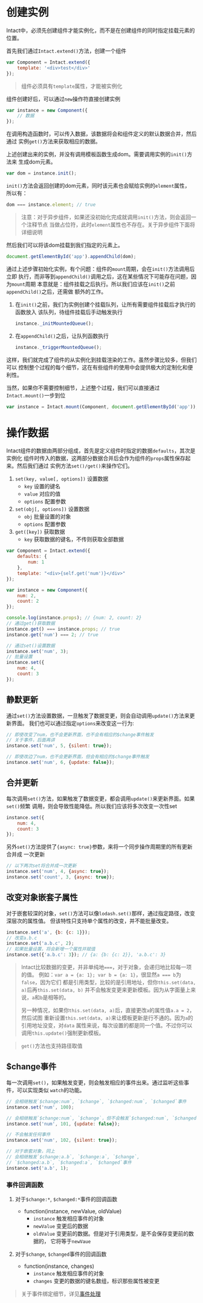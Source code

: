 # 创建实例

Intact中，必须先创建组件才能实例化，而不是在创建组件的同时指定挂载元素的位置。

首先我们通过`Intact.extend()`方法，创建一个组件

```js
var Component = Intact.extend({
    template: '<div>test</div>'
});
```

> 组件必须具有`template`属性，才能被实例化

组件创建好后，可以通过`new`操作符直接创建实例

```js
var instance = new Component({
    // 数据
});
```

在调用构造函数时，可以传入数据，该数据将会和组件定义的默认数据合并，然后通过
实例`get()`方法来获取相应的数据。

上述创建出来的实例，并没有调用模板函数生成dom。需要调用实例的`init()`方法来
生成dom元素。

```js
var dom = instance.init();
```

`init()`方法会返回创建的dom元素，同时该元素也会赋给实例的`element`属性，
所以有：

```js
dom === instance.element; // true
```

> 注意：对于异步组件，如果还没初始化完成就调用`init()`方法，则会返回一个注释节点
> 当做占位符，此时`element`属性也不存在。关于异步组件下面将详细说明

然后我们可以将该dom挂载到我们指定的元素上。

```js
document.getElementById('app').appendChild(dom);
```

通过上述步骤初始化实例，有个问题：组件的`mount`周期，会在`init()`方法调用后立即
执行，而非等到`appendChild()`调用之后，这在某些情况下可能存在问题，因为`mount`周期
本意就是：组件挂载之后执行。所以我们应该在`init()`之前`appendChild()`之后，还需做
额外的工作。

1. 在`init()`之前，我们为实例创建个挂载队列，让所有需要组件挂载后才执行的函数放入
   该队列，待组件挂载后手动触发执行
    ```js
    instance._initMountedQueue();
    ```
2. 在`appendChild()`之后，让队列函数执行
    ```js
    instance._triggerMountedQueue();
    ```

这样，我们就完成了组件的从实例化到挂载渲染的工作。虽然步骤比较多，但我们可以
控制整个过程的每个细节，这在有些组件的使用中会提供极大的定制化和便利性。

当然，如果你不需要控制细节，上述整个过程，我们可以直接通过`Intact.mount()`一步到位

```js
var instance = Intact.mount(Component, document.getElementById('app'));
```

# 操作数据 

Intact组件的数据由两部分组成，首先是定义组件时指定的数据`defaults`，其次是实例化
组件时传入的数据，这两部分数据合并后会作为组件的`props`属性保存起来。然后我们通过
实例方法`set()/get()`来操作它们。

1. `set(key, value[, options])` 设置数据
    * `key` 设置的键名
    * `value` 对应的值
    * `options` 配置参数
2. `set(obj[, options])` 设置数据
    * `obj` 批量设置的对象
    * `options` 配置参数
3. `get([key])` 获取数据
    * `key` 获取数据的键名，不传则获取全部数据

```js
var Component = Intact.extend({
    defaults: {
        num: 1        
    },
    template: "<div>{self.get('num')}</div>"
});

var instance = new Component({
    num: 2,
    count: 2
});

console.log(instance.props); // {num: 2, count: 2}
// 通过get()获取数据
instance.get() === instance.props; // true
instance.get('num') === 2; // true

// 通过set()设置数据
instance.set('num', 3);
// 批量设置
instance.set({
    num: 4,
    count: 3
});
```

## 静默更新

通过`set()`方法设置数据，一旦触发了数据变更，则会自动调用`update()`方法来更新界面。
我们也可以通过指定`options`来改变这一行为:

```js
// 即使改变了num，也不会更新界面，也不会有相应的$change事件触发
// 关于事件，后面再讲
instance.set('num', 5, {silent: true}); 

// 即使改边了num，也不会更新界面，但会有相应的$change事件触发
instance.set('num', 6, {update: false});
```

## 合并更新

每次调用`set()`方法，如果触发了数据变更，都会调用`update()`来更新界面。如果`set()`频繁
调用，则会导致性能降低。所以我们应该将多次改变一次性set

```js
instance.set({
    num: 4,
    count: 3
});
```

另外`set()`方法提供了`{async: true}`参数，来将一个同步操作周期里的所有更新合并成
一次更新

```js
// 以下两次set将合并成一次更新
instance.set('num', 4, {async: true});
instance.set('count', 3, {async: true});
```

## 改变对象嵌套子属性

对于嵌套较深的对象，`set()`方法可以像`lodash.set()`那样，通过指定路径，改变深层次的属性值。
但该特性只支持单个属性的改变，并不能批量改变。

```js
instance.set('a', {b: {c: 1}});
// 改变a.b.c
instance.set('a.b.c', 2);
// 如果批量设置，将会新增一个属性并赋值 
instance.set({'a.b.c': 3}); // {a: {b: {c: 2}}, 'a.b.c': 3}
```

> Intact比较数据的变更，并非单纯地`===`，对于对象，会递归地比较每一项的值。
> 例如：`var a = {a: 1}; var b = {a: 1}`，很显然`a === b`为`false`，因为它们
> 都是引用类型，比较的是引用地址，但你`this.set(data, a)`后再`this.set(data, b)`
> 并不会触发变更来更新模板。因为从字面量上来说，`a`和`b`是相等的。
>
> 另一种情况，如果你`this.set(data, a)`后，直接更改`a`的属性值`a.a = 2`，然后试图
> 重新设置`this.set(data, a)`来让模板更新是行不通的。因为`a`的引用地址没变，对`data`
> 属性来说，每次设置的都是同一个值。不过你可以调用`this.update()`强制更新模板。

> `get()`方法也支持路径取值

## $change事件

每一次调用`set()`，如果触发变更，则会触发相应的事件出来。通过监听这些事件，可以实现类似
`watch`的功能。

```js
// 会相继触发`$change:num`, `$change`, `$changed:num`, `$changed`事件
instance.set('num', 100);

// 会相继触发`$change:num`, `$change`，但不会触发`$changed:num`, `$changed`事件
instance.set('num', 101, {update: false});

// 不会触发任何事件
instance.set('num', 102, {silent: true});

// 对于嵌套对象，同上
// 会相继触发`$change:a.b`, `$change:a`, `$change`, 
// `$changed:a.b`, `$changed:a`, `$changed`事件
instance.set('a.b', 1);
```

### 事件回调函数

1. 对于`$change:*`, `$changed:*`事件的回调函数
    * function(instance, newValue, oldValue)
        * `instance` 触发相应事件的对象
        * `newValue` 变更后的数据
        * `oldValue` 变更前的数据。但是对于引用类型，是不会保存变更前的数据的，
          它将等于`newVaue`

2. 对于`$change`, `$changed`事件的回调函数
    * function(instance, changes)
        * `instance` 触发相应事件的对象
        * `changes` 变更的数据的键名数组，标识那些属性被变更

> 关于事件绑定细节，详见[事件处理][1]

[1]: #/document/event
